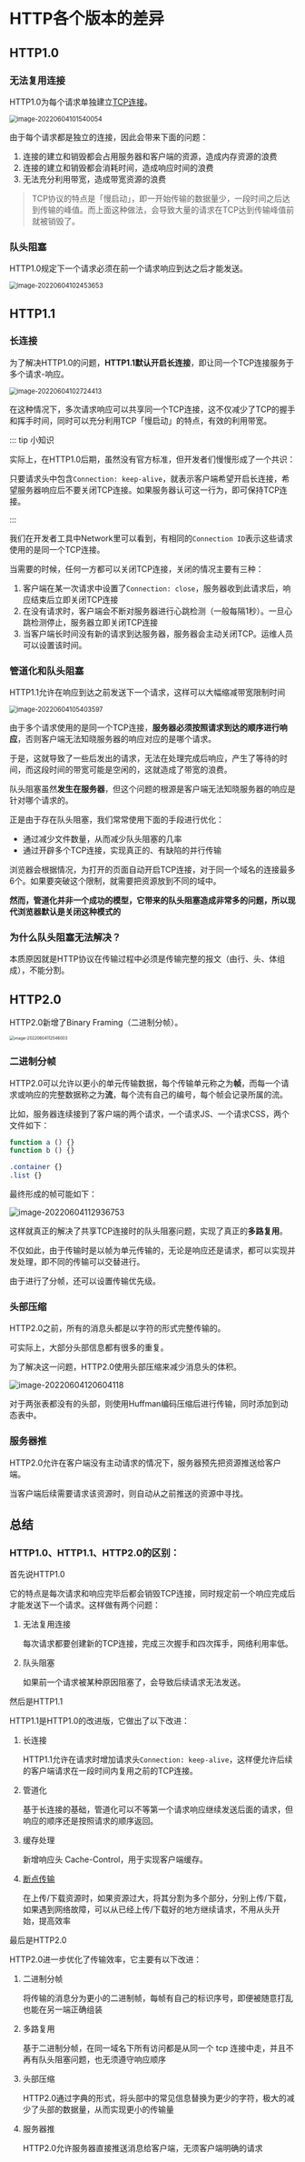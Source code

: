 # HTTP各个版本的差异

## HTTP1.0

### 无法复用连接

HTTP1.0为每个请求单独建立[TCP连接](./TCP协议.md)。

<img src="https://penguinbucket.obs.cn-southwest-2.myhuaweicloud.com/img/image-20220604101540054.png" alt="image-20220604101540054" style="zoom: 80%;" />

由于每个请求都是独立的连接，因此会带来下面的问题：

1. 连接的建立和销毁都会占用服务器和客户端的资源，造成内存资源的浪费
2. 连接的建立和销毁都会消耗时间，造成响应时间的浪费
3. 无法充分利用带宽，造成带宽资源的浪费

> TCP协议的特点是「慢启动」，即一开始传输的数据量少，一段时间之后达到传输的峰值。而上面这种做法，会导致大量的请求在TCP达到传输峰值前就被销毁了。

### 队头阻塞

HTTP1.0规定下一个请求必须在前一个请求响应到达之后才能发送。

<img src="https://penguinbucket.obs.cn-southwest-2.myhuaweicloud.com/img/image-20220604102453653.png" alt="image-20220604102453653" style="zoom:80%;" />



## HTTP1.1

### 长连接

为了解决HTTP1.0的问题，**HTTP1.1默认开启长连接**，即让同一个TCP连接服务于多个请求-响应。

<img src="https://penguinbucket.obs.cn-southwest-2.myhuaweicloud.com/img/image-20220604102724413.png" alt="image-20220604102724413" style="zoom:80%;" />

在这种情况下，多次请求响应可以共享同一个TCP连接，这不仅减少了TCP的握手和挥手时间，同时可以充分利用TCP「慢启动」的特点，有效的利用带宽。

::: tip 小知识

实际上，在HTTP1.0后期，虽然没有官方标准，但开发者们慢慢形成了一个共识：

只要请求头中包含`Connection: keep-alive`，就表示客户端希望开启长连接，希望服务器响应后不要关闭TCP连接。如果服务器认可这一行为，即可保持TCP连接。

:::

我们在开发者工具中Network里可以看到，有相同的`Connection ID`表示这些请求使用的是同一个TCP连接。

当需要的时候，任何一方都可以关闭TCP连接，关闭的情况主要有三种：

1. 客户端在某一次请求中设置了`Connection: close`，服务器收到此请求后，响应结束后立即关闭TCP连接
2. 在没有请求时，客户端会不断对服务器进行心跳检测（一般每隔1秒）。一旦心跳检测停止，服务器立即关闭TCP连接
3. 当客户端长时间没有新的请求到达服务器，服务器会主动关闭TCP。运维人员可以设置该时间。

### 管道化和队头阻塞

HTTP1.1允许在响应到达之前发送下一个请求，这样可以大幅缩减带宽限制时间

<img src="https://penguinbucket.obs.cn-southwest-2.myhuaweicloud.com/img/image-20220604105403597.png" alt="image-20220604105403597" style="zoom:80%;" />

由于多个请求使用的是同一个TCP连接，**服务器必须按照请求到达的顺序进行响应**，否则客户端无法知晓服务器的响应对应的是哪个请求。

于是，这就导致了一些后发出的请求，无法在处理完成后响应，产生了等待的时间，而这段时间的带宽可能是空闲的，这就造成了带宽的浪费。

队头阻塞虽然**发生在服务器**，但这个问题的根源是客户端无法知晓服务器的响应是针对哪个请求的。

正是由于存在队头阻塞，我们常常使用下面的手段进行优化：

- 通过减少文件数量，从而减少队头阻塞的几率
- 通过开辟多个TCP连接，实现真正的、有缺陷的并行传输

浏览器会根据情况，为打开的页面自动开启TCP连接，对于同一个域名的连接最多6个。如果要突破这个限制，就需要把资源放到不同的域中。

**然而，管道化并非一个成功的模型，它带来的队头阻塞造成非常多的问题，所以现代浏览器默认是关闭这种模式的**

### 为什么队头阻塞无法解决？

本质原因就是HTTP协议在传输过程中必须是传输完整的报文（由行、头、体组成），不能分割。

## HTTP2.0

HTTP2.0新增了Binary Framing（二进制分帧）。

<img src="https://penguinbucket.obs.cn-southwest-2.myhuaweicloud.com/img/image-20220604112546003.png" alt="image-20220604112546003" style="zoom: 50%;" />

### 二进制分帧

HTTP2.0可以允许以更小的单元传输数据，每个传输单元称之为**帧**，而每一个请求或响应的完整数据称之为**流**，每个流有自己的编号，每个帧会记录所属的流。

比如，服务器连续接到了客户端的两个请求，一个请求JS、一个请求CSS，两个文件如下：

```javascript
function a () {}
function b () {}
```

```css
.container {}
.list {}
```

最终形成的帧可能如下：

![image-20220604112936753](https://penguinbucket.obs.cn-southwest-2.myhuaweicloud.com/img/image-20220604112936753.png)

这样就真正的解决了共享TCP连接时的队头阻塞问题，实现了真正的**多路复用**。

不仅如此，由于传输时是以帧为单元传输的，无论是响应还是请求，都可以实现并发处理，即不同的传输可以交替进行。

由于进行了分帧，还可以设置传输优先级。

### 头部压缩

HTTP2.0之前，所有的消息头都是以字符的形式完整传输的。

可实际上，大部分头部信息都有很多的重复。

为了解决这一问题，HTTP2.0使用头部压缩来减少消息头的体积。

![image-20220604120604118](https://penguinbucket.obs.cn-southwest-2.myhuaweicloud.com/img/image-20220604120604118.png)

对于两张表都没有的头部，则使用Huffman编码压缩后进行传输，同时添加到动态表中。

### 服务器推

HTTP2.0允许在客户端没有主动请求的情况下，服务器预先把资源推送给客户端。

当客户端后续需要请求该资源时，则自动从之前推送的资源中寻找。

## 总结

### HTTP1.0、HTTP1.1、HTTP2.0的区别：

首先说HTTP1.0

它的特点是每次请求和响应完毕后都会销毁TCP连接，同时规定前一个响应完成后才能发送下一个请求。这样做有两个问题：

1. 无法复用连接

   每次请求都要创建新的TCP连接，完成三次握手和四次挥手，网络利用率低。

2. 队头阻塞

   如果前一个请求被某种原因阻塞了，会导致后续请求无法发送。

然后是HTTP1.1

HTTP1.1是HTTP1.0的改进版，它做出了以下改进：

1. 长连接

   HTTP1.1允许在请求时增加请求头`Connection: keep-alive`，这样便允许后续的客户端请求在一段时间内复用之前的TCP连接。

2. 管道化

   基于长连接的基础，管道化可以不等第一个请求响应继续发送后面的请求，但响应的顺序还是按照请求的顺序返回。

3. 缓存处理

   新增响应头 Cache-Control，用于实现客户端缓存。

4. [断点传输](./断点续传.md)

   在上传/下载资源时，如果资源过大，将其分割为多个部分，分别上传/下载，如果遇到网络故障，可以从已经上传/下载好的地方继续请求，不用从头开始，提高效率

最后是HTTP2.0

HTTP2.0进一步优化了传输效率，它主要有以下改进：

1. 二进制分帧

   将传输的消息分为更小的二进制帧，每帧有自己的标识序号，即便被随意打乱也能在另一端正确组装

2. 多路复用

   基于二进制分帧，在同一域名下所有访问都是从同一个 tcp 连接中走，并且不再有队头阻塞问题，也无须遵守响应顺序

3. 头部压缩

   HTTP2.0通过字典的形式，将头部中的常见信息替换为更少的字符，极大的减少了头部的数据量，从而实现更小的传输量

4. 服务器推

   HTTP2.0允许服务器直接推送消息给客户端，无须客户端明确的请求